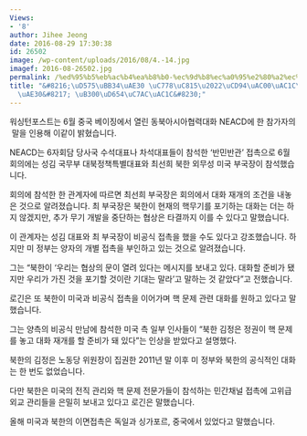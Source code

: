 ```yaml
---
Views:
- '8'
author: Jihee Jeong
date: 2016-08-29 17:30:38
id: 26502
image: /wp-content/uploads/2016/08/4.-14.jpg
imagef: 2016-08-26502.jpg
permalink: /%ed%95%b5%eb%ac%b4%ea%b8%b0-%ec%9d%b8%ec%a0%95%e2%80%a2%ec%b6%94%ea%b0%80%ea%b0%9c%eb%b0%9c-%ed%8f%ac%ea%b8%b0-%eb%8c%80%ed%99%94%ec%9e%ac%ea%b0%9c/
title: "&#8216;\uD575\uBB34\uAE30 \uC778\uC815\u2022\uCD94\uAC00\uAC1C\uBC1C \uD3EC\
  \uAE30&#8217; \uB300\uD654\uC7AC\uAC1C&#8230;"
---
```


워싱턴포스트는 6월 중국 베이징에서 열린 동북아시아협력대화 NEACD에 한 참가자의  말을 인용해 이같이 밝혔습니다.

NEACD는 6자회담 당사국 수석대표나 차석대표들이 참석한 &#8216;반민반관&#8217; 접촉으로 6월 회의에는 성김 국무부 대북정책특별대표와 최선희 북한 외무성 미국 부국장이 참석했습니다.

회의에 참석한 한 관계자에 따르면 최선희 부국장은 회의에서 대화 재개의 조건을 내놓은 것으로 알려졌습니다. 최 부국장은 북한이 현재의 핵무기를 포기하는 대화는 더는 하지 않겠지만, 추가 무기 개발을 중단하는 협상은 타결까지 이를 수 있다고 말했습니다.

이 관계자는 성김 대표와 최 부국장이 비공식 접촉을 했을 수도 있다고 강조했습니다. 하지만 미 정부는 양자의 개별 접촉을 부인하고 있는 것으로 알려졌습니다.

그는 &#8220;북한이 &#8216;우리는 협상의 문이 열려 있다는 메시지를 보내고 있다. 대화할 준비가 됐지만 우리가 가진 것을 포기할 것이란 기대는 말라&#8217;고 말하는 것 같았다&#8221;고 전했습니다.

로긴은 또 북한이 미국과 비공식 접촉을 이어가며 핵 문제 관련 대화를 원하고 있다고 말했습니다.

그는 양측의 비공식 만남에 참석한 미국 측 일부 인사들이 &#8220;북한 김정은 정권이 핵 문제를 놓고 대화 재개를 할 준비가 돼 있다&#8221;는 인상을 받았다고 설명했다.

북한의 김정은 노동당 위원장이 집권한 2011년 말 이후 미 정부와 북한의 공식적인 대화는 한 번도 없었습니다.

다만 북한은 미국의 전직 관리와 핵 문제 전문가들이 참석하는 민간채널 접촉에 고위급 외교 관리들을 은밀히 보내고 있다고 로긴은 말했습니다.

올해 미국과 북한의 이면접촉은 독일과 싱가포르, 중국에서 있었다고 말했습니다.